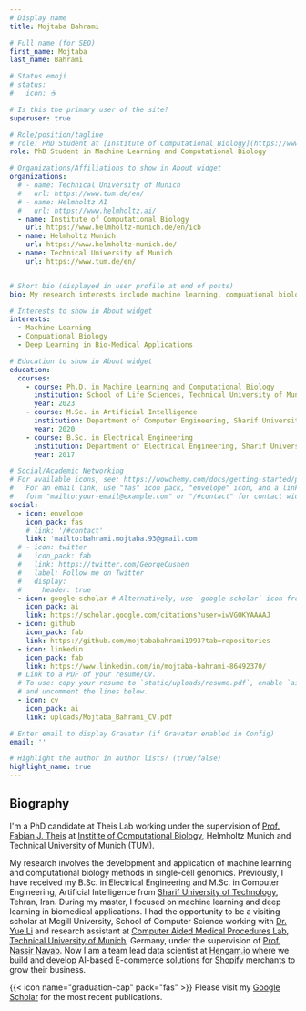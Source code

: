 ```yaml
---
# Display name
title: Mojtaba Bahrami

# Full name (for SEO)
first_name: Mojtaba
last_name: Bahrami

# Status emoji
# status:
#   icon: ☕️

# Is this the primary user of the site?
superuser: true

# Role/position/tagline
# role: PhD Student at [Institute of Computational Biology](https://www.helmholtz-muenchen.de/icb/index.html)
role: PhD Student in Machine Learning and Computational Biology

# Organizations/Affiliations to show in About widget
organizations:
  # - name: Technical University of Munich
  #   url: https://www.tum.de/en/
  # - name: Helmholtz AI
  #   url: https://www.helmholtz.ai/
  - name: Institute of Computational Biology
    url: https://www.helmholtz-munich.de/en/icb
  - name: Helmholtz Munich
    url: https://www.helmholtz-munich.de/
  - name: Technical University of Munich
    url: https://www.tum.de/en/


# Short bio (displayed in user profile at end of posts)
bio: My research interests include machine learning, compuational biology, and single-cell genomics.

# Interests to show in About widget
interests:
  - Machine Learning
  - Compuational Biology
  - Deep Learning in Bio-Medical Applications

# Education to show in About widget
education:
  courses:
    - course: Ph.D. in Machine Learning and Computational Biology
      institution: School of Life Sciences, Technical University of Munich
      year: 2023
    - course: M.Sc. in Artificial Intelligence
      institution: Department of Computer Engineering, Sharif University of Technology
      year: 2020
    - course: B.Sc. in Electrical Engineering
      institution: Department of Electrical Engineering, Sharif University of Technology
      year: 2017

# Social/Academic Networking
# For available icons, see: https://wowchemy.com/docs/getting-started/page-builder/#icons
#   For an email link, use "fas" icon pack, "envelope" icon, and a link in the
#   form "mailto:your-email@example.com" or "/#contact" for contact widget.
social:
  - icon: envelope
    icon_pack: fas
    # link: '/#contact'
    link: 'mailto:bahrami.mojtaba.93@gmail.com'
  # - icon: twitter
  #   icon_pack: fab
  #   link: https://twitter.com/GeorgeCushen
  #   label: Follow me on Twitter
  #   display:
  #     header: true
  - icon: google-scholar # Alternatively, use `google-scholar` icon from `ai` icon pack
    icon_pack: ai
    link: https://scholar.google.com/citations?user=iwVGOKYAAAAJ
  - icon: github
    icon_pack: fab
    link: https://github.com/mojtababahrami1993?tab=repositories
  - icon: linkedin
    icon_pack: fab
    link: https://www.linkedin.com/in/mojtaba-bahrami-86492370/
  # Link to a PDF of your resume/CV.
  # To use: copy your resume to `static/uploads/resume.pdf`, enable `ai` icons in `params.yaml`,
  # and uncomment the lines below.
  - icon: cv
    icon_pack: ai
    link: uploads/Mojtaba_Bahrami_CV.pdf

# Enter email to display Gravatar (if Gravatar enabled in Config)
email: ''

# Highlight the author in author lists? (true/false)
highlight_name: true
---
```


## Biography
I'm a PhD candidate at Theis Lab working under the supervision of [Prof. Fabian J. Theis](https://scholar.google.com/citations?user=sqWpn2AAAAAJ&hl=en) at [Institite of Computational Biology](https://www.helmholtz-munich.de/en/icb/research-groups/theis-lab), Helmholtz Munich and Technical University of Munich (TUM).

My research involves the development and application of machine learning and computational biology methods in single-cell genomics. Previously, I have received my B.Sc. in Electrical Engineering and M.Sc. in Computer Engineering, Artificial Intelligence from [Sharif University of Technology](https://en.sharif.edu/), Tehran, Iran. During my master, I focused on machine learning and deep learning in biomedical applications. I had the opportunity to be a visiting scholar at Mcgill University, School of Computer Science working with [Dr. Yue Li](https://www.cs.mcgill.ca/~yueli/) and research assistant at [Computer Aided Medical Procedures Lab](https://www.cs.cit.tum.de/camp/start/), [Technical University of Munich](https://www.tum.de/en/), Germany, under the supervision of [Prof. Nassir Navab](https://campar.in.tum.de/Main/NassirNavabCv).
Now I am a team lead data scientist at [Hengam.io](https://hengam.io/) where we build and develop AI-based E-commerce solutions for [Shopify](https://shopify.com/) merchants to grow their business.

{{< icon name="graduation-cap" pack="fas" >}} Please visit my [Google Scholar](https://scholar.google.com/citations?user=iwVGOKYAAAAJ) for the most recent publications.
